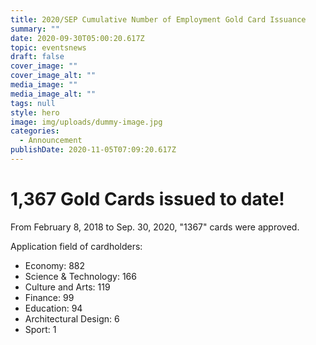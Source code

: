 ```yaml
---
title: 2020/SEP Cumulative Number of Employment Gold Card Issuance
summary: ""
date: 2020-09-30T05:00:20.617Z
topic: eventsnews
draft: false
cover_image: ""
cover_image_alt: ""
media_image: ""
media_image_alt: ""
tags: null
style: hero
image: img/uploads/dummy-image.jpg
categories:
  - Announcement
publishDate: 2020-11-05T07:09:20.617Z
---
```

# 1,367 Gold Cards issued to date!

From February 8, 2018 to Sep. 30, 2020, "1367" cards were approved.

Application field of cardholders:

* Economy: 882
* Science & Technology: 166
* Culture and Arts: 119
* Finance: 99
* Education: 94
* Architectural Design: 6
* Sport: 1